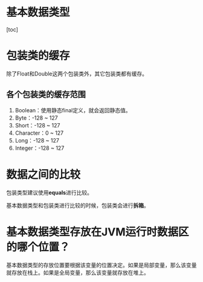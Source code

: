 # 基本数据类型

[toc]

# 包装类的缓存
除了Float和Double这两个包装类外，其它包装类都有缓存。
## 各个包装类的缓存范围
1. Boolean：使用静态final定义，就会返回静态值。
2. Byte：-128 ~ 127
3. Short：-128 ~ 127
4. Character：0 ~ 127
5. Long：-128 ~ 127
6. Integer：-128 ~ 127

# 数据之间的比较
包装类型建议使用**equals**进行比较。

基本数据类型和包装类进行比较的时候，包装类会进行**拆箱**。

# 基本数据类型存放在JVM运行时数据区的哪个位置？
基本数据类型的存放位置要根据该变量的位置决定。如果是局部变量，那么该变量就存放在栈上。如果是全局变量，那么该变量就存放在堆上。